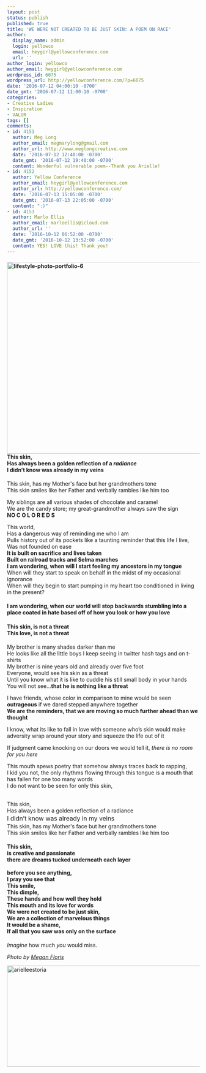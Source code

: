 ```yaml
---
layout: post
status: publish
published: true
title: 'WE WERE NOT CREATED TO BE JUST SKIN: A POEM ON RACE'
author:
  display_name: admin
  login: yellowco
  email: heygirl@yellowconference.com
  url: ''
author_login: yellowco
author_email: heygirl@yellowconference.com
wordpress_id: 6075
wordpress_url: http://yellowconference.com/?p=6075
date: '2016-07-12 04:00:10 -0700'
date_gmt: '2016-07-12 11:00:10 -0700'
categories:
- Creative Ladies
- Inspiration
- VALOR
tags: []
comments:
- id: 4151
  author: Meg Long
  author_email: megmarylong@gmail.com
  author_url: http://www.meglongcreative.com
  date: '2016-07-12 12:40:00 -0700'
  date_gmt: '2016-07-12 19:40:00 -0700'
  content: Wonderful vulnerable poem--Thank you Arielle!
- id: 4152
  author: Yellow Conference
  author_email: heygirl@yellowconference.com
  author_url: http://yellowconference.com/
  date: '2016-07-13 15:05:00 -0700'
  date_gmt: '2016-07-13 22:05:00 -0700'
  content: ":)"
- id: 4153
  author: Marlo Ellis
  author_email: marloellis@icloud.com
  author_url: ''
  date: '2016-10-12 06:52:00 -0700'
  date_gmt: '2016-10-12 13:52:00 -0700'
  content: YES! LOVE this! Thank you!
---
```

<h4 class="p1"><span class="s1"><a href="http://yellowconference.com/wp-content/uploads/2016/07/lifestyle-photo-portfolio-6.jpg"><img class="aligncenter size-full wp-image-6086" src="http://yellowconference.com/wp-content/uploads/2016/07/lifestyle-photo-portfolio-6.jpg" alt="lifestyle-photo-portfolio-6" width="700" height="500" /></a>This skin,<br />
</span><span class="s1">Has always been a golden reflection of a <em>radiance<br />
</em></span><span class="s1">I didn&rsquo;t know was already in my veins</span></h4></p>
<p class="p1"><span class="s1">This skin, has my Mother's face but her grandmothers tone<br />
</span><span class="s1">This skin smiles like her Father and verbally rambles like him too<br />
</span></p></p>
<p class="p1"><span class="s1">My siblings are all various shades of chocolate and caramel<br />
</span><span class="s1">We are the candy store; my great-grandmother always saw the sign<br />
</span><span class="s1"><strong>NO C O L O R E D S</strong><br />
</span></p></p>
<p class="p1"><span class="s1">This world,<br />
</span><span class="s1">Has a dangerous way of reminding me who I am<br />
</span><span class="s1">Pulls history out of its pockets like a taunting reminder that this life I live,<br />
</span><span class="s1">Was not founded on ease<br />
</span><strong><span class="s1">It is built on sacrifice and lives taken<br />
</span></strong><span class="s1"><strong>Built on railroad tracks and Selma marches</strong><br />
</span><strong><span class="s1">I am wondering, when will I start feeling my ancestors in my tongue<br />
</span></strong><span class="s1">When will they start to speak on behalf in the midst of my occasional ignorance<br />
</span><span class="s1">When will they begin to start pumping in my heart too conditioned in living in the present? </span></p></p>
<h4 class="p1"><span class="s1">I am wondering, when our world will stop backwards stumbling into a place coated in hate based off of how you look or how you love<br />
</span></h4></p>
<h4 class="p1"><span class="s1">This skin, is not a threat<br />
</span><span class="s1">This love, is not a threat</span></h4></p>
<p class="p1"><span class="s1">My brother is many shades darker than me<br />
</span><span class="s1">He looks like all the little boys I keep seeing in twitter hash tags and on t-shirts<br />
</span><span class="s1">My brother is nine years old and already over five foot<br />
</span><span class="s1">Everyone, would see his skin as a threat<br />
</span><span class="s1">Until you know what it is like to cuddle his still small body in your hands<br />
</span><span class="s1">You will not see...<strong>that he is nothing like a threat</strong></span></p></p>
<p class="p1"><span class="s1">I have friends, whose color in comparison to mine would be seen <strong>outrageous</strong> if we dared stepped&nbsp;</span><span class="s1">anywhere together<br />
</span><span class="s1"><strong>We are the reminders, that we are moving so much further ahead than we thought</strong><br />
</span></p></p>
<p class="p1"><span class="s1">I know, what its like to fall in love with someone who&rsquo;s skin would make adversity wrap around your story and squeeze the life out of it</span></p></p>
<p class="p1"><span class="s1">If judgment came knocking on our doors we would tell it, <i>there is no room for you here </i></span></p></p>
<p class="p1"><span class="s1">This mouth spews poetry that somehow always traces back to rapping,<br />
</span><span class="s1">I kid you not, the only rhythms flowing through this tongue is a mouth that has fallen for one too many words<br />
</span><span class="s1">I do not want to be seen for only this skin,</span></p><br />
<span class="s1">This skin,<br />
</span><span class="s1">Has always been a golden reflection of a radiance<br />
</span><span style="font-size: 16px; line-height: 1.5;">I didn&rsquo;t know was already in my veins<br />
</span><span class="s1">This skin, has my Mother's face but her grandmothers tone<br />
</span><span class="s1">This skin smiles like her Father and verbally rambles like him too</span></p>
<h4 class="p1"><span class="s1">This skin,<br />
</span><span class="s1">is creative and passionate<br />
</span><span class="s1">there are dreams tucked underneath each layer<br />
</span><span class="s1"><br />
</span><span class="s1">before you see anything,<br />
</span><span class="s1">I pray you see that<br />
</span><span class="s1">This smile,<br />
</span><span class="s1">This dimple,<br />
</span><span class="s1">These hands and how well they hold<br />
</span><span class="s1">This mouth and its love for words<br />
</span><span class="s1">We were not created to be just skin,<br />
</span><span class="s1">We are a collection of marvelous things<br />
</span><span class="s1">It would be a shame,<br />
</span><span class="s1">If all that you saw was only on the surface</span></h4></p>
<p class="p1"><span class="s1"><i>Imagine </i>how much <em>you</em> would miss.</span></p></p>
<p class="p1"><em>Photo by <a href="http://thewolfandthewildflower.com/travel/" target="_blank">Megan Floris</a></em></p></p>
<p class="p1"><a href="http://arielleestoria.com/" target="_blank"><img class="aligncenter size-full wp-image-6107" src="http://yellowconference.com/wp-content/uploads/2016/07/arielleestoria.jpg" alt="arielleestoria" width="700" height="264" /></a></p></p>
